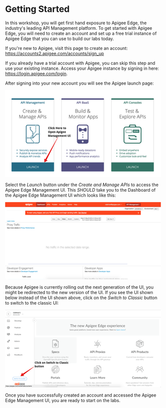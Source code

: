 # Getting Started

  In this workshop, you will get first hand exposure to Apigee Edge, the industry's leading API Management platform. To get started with Apigee Edge, you will need to create an account and set up a free trial instance of Apigee Edge that you can use to build our labs today.

   If you're new to Apigee, visit this page to create an account: <a href="https://accounts2.apigee.com/accounts/sign_up" target="_blank">https://accounts2.apigee.com/accounts/sign_up</a>

  If you already have a trial account with Apigee, you can skip this step and use your existing instance. Access your Apigee instance by signing in here: <a href="//https://login.apigee.com/login" target="_blank">https://login.apigee.com/login</a>. 

  After signing into your new account you will see the Apigee launch page:

  ![Apigee Launch Page](images/apigee-accounts.png)

  Select the *Launch* button under the *Create and Manage APIs* to access the Apigee Edge Management UI. This *SHOULD* take you to the Dashboard of the Apigee Edge Management UI which looks like this:

  ![Apigee Dashboard](images/management-ui.png)

  Because Apigee is currently rolling out the next generation of the UI, you might be redirected to the new version of the UI. If you see the UI shown below instead of the UI shown above, click on the *Switch to Classic* button to switch to the classic UI:

  ![Apigee Launch Page](images/edge-classic.png)

  Once you have successfully created an account and accessed the Apigee Edge Management UI, you are ready to start on the labs. 
 
